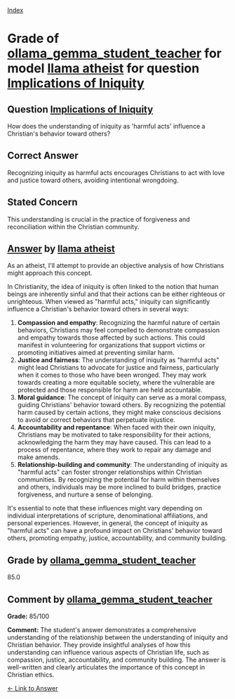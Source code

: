 
[Index](../../../../index.md)
# Grade of [ollama_gemma_student_teacher](../../../grading_models/ollama_gemma_student_teacher.md) for model [llama atheist](../../../answering_models/llama_atheist.md) for question [Implications of Iniquity](../../../questions/Implications_of_Iniquity.md)

## Question [Implications of Iniquity](../../../questions/Implications_of_Iniquity.md)
How does the understanding of iniquity as 'harmful acts' influence a Christian's behavior toward others?

## Correct Answer
Recognizing iniquity as harmful acts encourages Christians to act with love and justice toward others, avoiding intentional wrongdoing.

## Stated Concern
This understanding is crucial in the practice of forgiveness and reconciliation within the Christian community.

## [Answer](../Implications_of_Iniquity.md) by [llama atheist](../../../answering_models/llama_atheist.md)
As an atheist, I'll attempt to provide an objective analysis of how Christians might approach this concept.

In Christianity, the idea of iniquity is often linked to the notion that human beings are inherently sinful and that their actions can be either righteous or unrighteous. When viewed as "harmful acts," iniquity can significantly influence a Christian's behavior toward others in several ways:

1. **Compassion and empathy**: Recognizing the harmful nature of certain behaviors, Christians may feel compelled to demonstrate compassion and empathy towards those affected by such actions. This could manifest in volunteering for organizations that support victims or promoting initiatives aimed at preventing similar harm.
2. **Justice and fairness**: The understanding of iniquity as "harmful acts" might lead Christians to advocate for justice and fairness, particularly when it comes to those who have been wronged. They may work towards creating a more equitable society, where the vulnerable are protected and those responsible for harm are held accountable.
3. **Moral guidance**: The concept of iniquity can serve as a moral compass, guiding Christians' behavior toward others. By recognizing the potential harm caused by certain actions, they might make conscious decisions to avoid or correct behaviors that perpetuate injustice.
4. **Accountability and repentance**: When faced with their own iniquity, Christians may be motivated to take responsibility for their actions, acknowledging the harm they may have caused. This can lead to a process of repentance, where they work to repair any damage and make amends.
5. **Relationship-building and community**: The understanding of iniquity as "harmful acts" can foster stronger relationships within Christian communities. By recognizing the potential for harm within themselves and others, individuals may be more inclined to build bridges, practice forgiveness, and nurture a sense of belonging.

It's essential to note that these influences might vary depending on individual interpretations of scripture, denominational affiliations, and personal experiences. However, in general, the concept of iniquity as "harmful acts" can have a profound impact on Christians' behavior toward others, promoting empathy, justice, accountability, and community building.

## Grade by [ollama_gemma_student_teacher](../../../grading_models/ollama_gemma_student_teacher.md)
85.0

## Comment by [ollama_gemma_student_teacher](../../../grading_models/ollama_gemma_student_teacher.md)
**Grade:** 85/100

**Comment:** The student's answer demonstrates a comprehensive understanding of the relationship between the understanding of iniquity and Christian behavior. They provide insightful analyses of how this understanding can influence various aspects of Christian life, such as compassion, justice, accountability, and community building. The answer is well-written and clearly articulates the importance of this concept in Christian ethics.

[&lt;- Link to Answer](../Implications_of_Iniquity.md)
